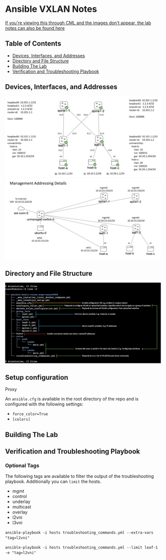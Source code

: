 # Ansible VXLAN Notes

[If you're viewing this through CML and the images don't appear, the lab notes can also be found here](https://github.com/conmurphy/ansible-basic-vxlan-evpn-nexus9000)

## Table of Contents
- [Devices, Interfaces, and Addresses](#devices-interfaces-and-addresses)
- [Directory and File Structure](#directory-and-file-structure)
- [Building The Lab](#building-the-lab)
- [Verification and Troubleshooting Playbook](#verification-and-troubleshooting-playbook)

## Devices, Interfaces, and Addresses

<img src="https://github.com/conmurphy/ansible-basic-vxlan-evpn-nexus9000/blob/main/images/topology.png?raw=true" alt="Lab Topology" />


<img src="https://github.com/conmurphy/ansible-basic-vxlan-evpn-nexus9000/blob/main/images/management.png?raw=true" alt="Management Topology" />

## Directory and File Structure

<img src="https://github.com/conmurphy/ansible-basic-vxlan-evpn-nexus9000/blob/main/images/directory.png?raw=true" alt="Directory and file structure" />

## Setup configuration

Proxy

An `ansible.cfg` is available in the root directory of the repo and is configured with the following settings:

- `force_color=True`
- `[colors]` 

## Building The Lab


## Verification and Troubleshooting Playbook

### Optional Tags

The following tags are available to filter the output of the troubleshooting playbook. Additionally you can `limit` the hosts.

- mgmt
- control
- underlay
- multicast
- overlay
- l2vni
- l3vni

`ansible-playbook -i hosts troubleshooting_commands.yml --extra-vars "tag=l2vni"`

`ansible-playbook -i hosts troubleshooting_commands.yml --limit leaf-1 -e "tag=l2vni"`
